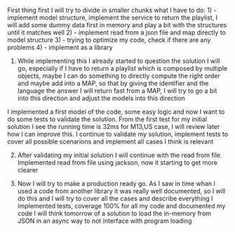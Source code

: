 First thing first I will try to divide in smaller chunks what I have to do: 
          1) - implement model structure, implement the service to return the playlist,
I will add some dummy data first in memory and play a bit with the structures until it matches well
          2) - implement read from a json file and map directly to model structure
          3) - trying to optimize my code, check if there are any problems
          4) - implement as a library

1) While implementing this I already started to question the solution I will go, especially if
I have to return a playlist which is composed by multiple objects, maybe I can do something to directly
compute the right order and maybe add into a MAP, so that by giving the identifier and the language the answer
I will return fast from a MAP, I will try to go a bit into this direction and adjust the models into this direction
   
  I implemented a first model of the code, some easy logic and now I want to do some tests to validate the solution.
  From the first test for my initial solution I see the running time is 32ms for M13,US case, I will review later 
how I can improve this. 
  I continue to validate my solution, implement tests to cover all possible scenarions and implement all cases
I think is relevant
 
2) After validating my initial solution I will continue with the read from file.
   Implemented read from file using jackson, now it starting to get more clearer
   
3) Now I will try to make a production ready go. As I saw in time whan I used a code from another
library it was really well documented, so I will do this and I will try to cover all the cases and describe everything
   I implemented tests, coverage 100% for all my code and documented my code
   I will think tomorrow of a solution to load the in-memory from JSON in an async way to not interface
 with program loading  
